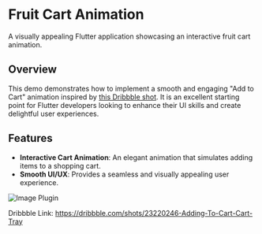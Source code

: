 # Fruit Cart Animation

A visually appealing Flutter application showcasing an interactive fruit cart animation.

## Overview

This demo demonstrates how to implement a smooth and engaging "Add to Cart" animation inspired by [this Dribbble shot](https://dribbble.com/shots/23220246-Adding-To-Cart-Cart-Tray). It is an excellent starting point for Flutter developers looking to enhance their UI skills and create delightful user experiences.


## Features

- **Interactive Cart Animation**: An elegant animation that simulates adding items to a shopping cart.
- **Smooth UI/UX**: Provides a seamless and visually appealing user experience.

![Image Plugin](https://github.com/Mindinventory/fruit_cart_animation/blob/main/fruit_cart_animation.gif)

Dribbble Link: https://dribbble.com/shots/23220246-Adding-To-Cart-Cart-Tray



